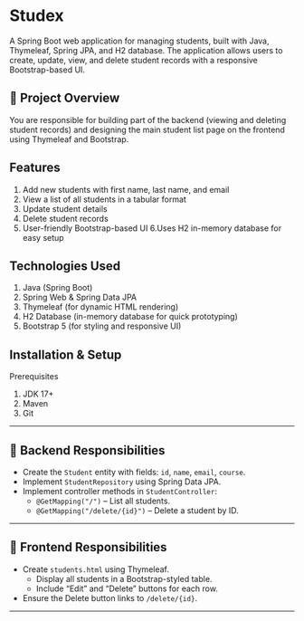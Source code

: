 # Studex
A Spring Boot web application for managing students, built with Java, Thymeleaf, Spring JPA, and H2 database. The application allows users to create, update, view, and delete student records with a responsive Bootstrap-based UI. 


## 📌 Project Overview
You are responsible for building part of the backend (viewing and deleting student records) and designing the main student list page on the frontend using Thymeleaf and Bootstrap.


## Features
1. Add new students with first name, last name, and email
2. View a list of all students in a tabular format
3. Update student details
4. Delete student records
5. User-friendly Bootstrap-based UI
6.Uses H2 in-memory database for easy setup

## Technologies Used
1. Java (Spring Boot)
2. Spring Web & Spring Data JPA
3. Thymeleaf (for dynamic HTML rendering)
4. H2 Database (in-memory database for quick prototyping)
5. Bootstrap 5 (for styling and responsive UI)


## Installation & Setup
 Prerequisites
 
1. JDK 17+
2. Maven
3. Git
---

## 🔧 Backend Responsibilities

- Create the `Student` entity with fields: `id`, `name`, `email`, `course`.
- Implement `StudentRepository` using Spring Data JPA.
- Implement controller methods in `StudentController`:
  - `@GetMapping("/")` – List all students.
  - `@GetMapping("/delete/{id}")` – Delete a student by ID.

---

## 🎨 Frontend Responsibilities

- Create `students.html` using Thymeleaf.
  - Display all students in a Bootstrap-styled table.
  - Include “Edit” and “Delete” buttons for each row.
- Ensure the Delete button links to `/delete/{id}`.

---


